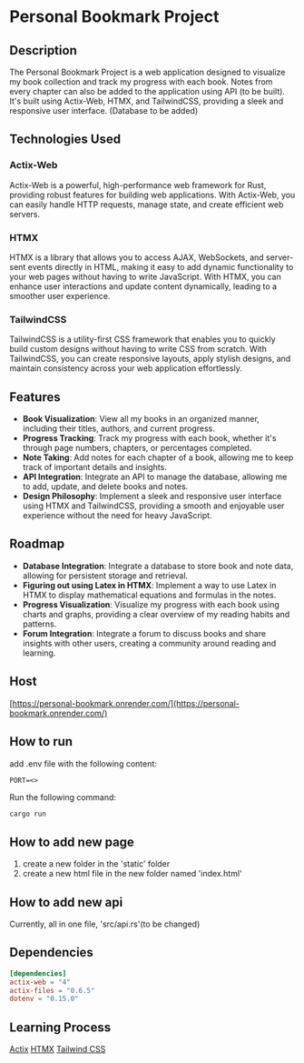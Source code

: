 # Personal Bookmark Project

## Description

The Personal Bookmark Project is a web application designed to visualize my book collection and track my progress with each book. Notes from every chapter can also be added to the application using API (to be built). It's built using Actix-Web, HTMX, and TailwindCSS, providing a sleek and responsive user interface. (Database to be added)

## Technologies Used

### Actix-Web

Actix-Web is a powerful, high-performance web framework for Rust, providing robust features for building web applications. With Actix-Web, you can easily handle HTTP requests, manage state, and create efficient web servers.

### HTMX

HTMX is a library that allows you to access AJAX, WebSockets, and server-sent events directly in HTML, making it easy to add dynamic functionality to your web pages without having to write JavaScript. With HTMX, you can enhance user interactions and update content dynamically, leading to a smoother user experience.

### TailwindCSS

TailwindCSS is a utility-first CSS framework that enables you to quickly build custom designs without having to write CSS from scratch. With TailwindCSS, you can create responsive layouts, apply stylish designs, and maintain consistency across your web application effortlessly.

## Features

- **Book Visualization**: View all my books in an organized manner, including their titles, authors, and current progress.
- **Progress Tracking**: Track my progress with each book, whether it's through page numbers, chapters, or percentages completed.
- **Note Taking**: Add notes for each chapter of a book, allowing me to keep track of important details and insights.
- **API Integration**: Integrate an API to manage the database, allowing me to add, update, and delete books and notes.
- **Design Philosophy**: Implement a sleek and responsive user interface using HTMX and TailwindCSS, providing a smooth and enjoyable user experience without the need for heavy JavaScript.

## Roadmap

- **Database Integration**: Integrate a database to store book and note data, allowing for persistent storage and retrieval.
- **Figuring out using Latex in HTMX**: Implement a way to use Latex in HTMX to display mathematical equations and formulas in the notes.
- **Progress Visualization**: Visualize my progress with each book using charts and graphs, providing a clear overview of my reading habits and patterns.
- **Forum Integration**: Integrate a forum to discuss books and share insights with other users, creating a community around reading and learning.

## Host
[https://personal-bookmark.onrender.com/](https://personal-bookmark.onrender.com/)

## How to run

add .env file with the following content:

```env
PORT=<>
```

Run the following command:

```bash
cargo run
```

## How to add new page

1. create a new folder in the 'static' folder
2. create a new html file in the new folder named 'index.html'

## How to add new api

Currently, all in one file, 'src/api.rs'(to be changed)

## Dependencies

```toml
[dependencies]
actix-web = "4"
actix-files = "0.6.5"
dotenv = "0.15.0"
```

## Learning Process

[Actix](LearningActix.md)
[HTMX](LearningHTMX.md)
[Tailwind CSS](LearningTailwind.md)